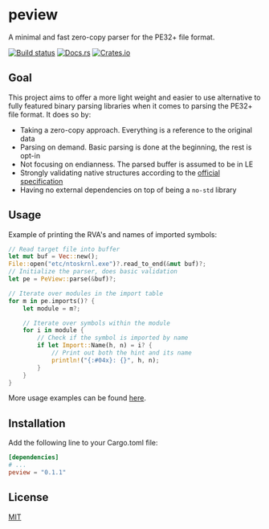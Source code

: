 # peview

A minimal and fast zero-copy parser for the PE32+ file format.

[![Build status](https://github.com/kedom1337/peview/workflows/ci/badge.svg)](https://github.com/kedom1337/peview/actions)
[![Docs.rs](https://img.shields.io/docsrs/peview)](https://docs.rs/peview/latest/peview)
[![Crates.io](https://img.shields.io/crates/v/peview.svg)](https://crates.io/crates/peview)

## Goal

This project aims to offer a more light weight and easier to use alternative to 
fully featured binary parsing libraries when it comes to parsing the PE32+ file format. It does so by:

- Taking a zero-copy approach. Everything is a reference to the original data
- Parsing on demand. Basic parsing is done at the beginning, the rest is opt-in
- Not focusing on endianness. The parsed buffer is assumed to be in LE
- Strongly validating native structures according to the [official specification](https://learn.microsoft.com/en-us/windows/win32/debug/pe-format)
- Having no external dependencies on top of being a `no-std` library

## Usage

Example of printing the RVA's and names of imported symbols:

```rust
// Read target file into buffer
let mut buf = Vec::new();
File::open("etc/ntoskrnl.exe")?.read_to_end(&mut buf)?;
// Initialize the parser, does basic validation
let pe = PeView::parse(&buf)?;

// Iterate over modules in the import table
for m in pe.imports()? {
    let module = m?;

    // Iterate over symbols within the module
    for i in module {
        // Check if the symbol is imported by name
        if let Import::Name(h, n) = i? {
            // Print out both the hint and its name
            println!("{:#04x}: {}", h, n);
        }
    }
}
```
More usage examples can be found [here](https://github.com/kedom1337/peview/blob/master/tests/integration.rs).

## Installation

Add the following line to your Cargo.toml file:

```toml
[dependencies]
# ...
peview = "0.1.1"
```

## License

[MIT](https://choosealicense.com/licenses/mit/)
